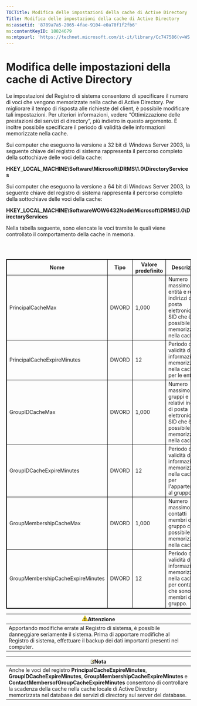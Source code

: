 ```yaml
---
TOCTitle: Modifica delle impostazioni della cache di Active Directory
Title: Modifica delle impostazioni della cache di Active Directory
ms:assetid: '8789a7a5-2065-4fae-9104-e0a70f1f2fb6'
ms:contentKeyID: 18824679
ms:mtpsurl: 'https://technet.microsoft.com/it-it/library/Cc747586(v=WS.10)'
---
```


Modifica delle impostazioni della cache di Active Directory
===========================================================

Le impostazioni del Registro di sistema consentono di specificare il numero di voci che vengono memorizzate nella cache di Active Directory. Per migliorare il tempo di risposta alle richieste del client, è possibile modificare tali impostazioni. Per ulteriori informazioni, vedere “Ottimizzazione delle prestazioni dei servizi di directory”, più indietro in questo argomento. È inoltre possibile specificare il periodo di validità delle informazioni memorizzate nella cache.

Sui computer che eseguono la versione a 32 bit di Windows Server 2003, la seguente chiave del registro di sistema rappresenta il percorso completo della sottochiave delle voci della cache:

**HKEY\_LOCAL\_MACHINE\\Software\\Microsoft\\DRMS\\1.0\\DirectoryServices**

Sui computer che eseguono la versione a 64 bit di Windows Server 2003, la seguente chiave del registro di sistema rappresenta il percorso completo della sottochiave delle voci della cache:

**HKEY\_LOCAL\_MACHINE\\SoftwareWOW6432Node\\Microsoft\\DRMS\\1.0\\DirectoryServices**

Nella tabella seguente, sono elencate le voci tramite le quali viene controllato il comportamento della cache in memoria.

###  

 
<table style="border:1px solid black;">
<colgroup>
<col width="25%" />
<col width="25%" />
<col width="25%" />
<col width="25%" />
</colgroup>
<thead>
<tr class="header">
<th style="border:1px solid black;" >Nome</th>
<th style="border:1px solid black;" >Tipo</th>
<th style="border:1px solid black;" >Valore predefinito</th>
<th style="border:1px solid black;" >Descrizione</th>
</tr>
</thead>
<tbody>
<tr class="odd">
<td style="border:1px solid black;">PrincipalCacheMax</td>
<td style="border:1px solid black;">DWORD</td>
<td style="border:1px solid black;">1,000</td>
<td style="border:1px solid black;">Numero massimo di entità e relativi indirizzi di posta elettronica e SID che è possibile memorizzare nella cache.</td>
</tr>
<tr class="even">
<td style="border:1px solid black;">PrincipalCacheExpireMinutes</td>
<td style="border:1px solid black;">DWORD</td>
<td style="border:1px solid black;">12</td>
<td style="border:1px solid black;">Periodo di validità delle informazioni memorizzate nella cache per le entità.</td>
</tr>
<tr class="odd">
<td style="border:1px solid black;">GroupIDCacheMax</td>
<td style="border:1px solid black;">DWORD</td>
<td style="border:1px solid black;">1,000</td>
<td style="border:1px solid black;">Numero massimo di gruppi e relativi indirizzi di posta elettronica e SID che è possibile memorizzare nella cache.</td>
</tr>
<tr class="even">
<td style="border:1px solid black;">GroupIDCacheExpireMinutes</td>
<td style="border:1px solid black;">DWORD</td>
<td style="border:1px solid black;">12</td>
<td style="border:1px solid black;">Periodo di validità delle informazioni memorizzate nella cache per l'appartenenza al gruppo.</td>
</tr>
<tr class="odd">
<td style="border:1px solid black;">GroupMembershipCacheMax</td>
<td style="border:1px solid black;">DWORD</td>
<td style="border:1px solid black;">1,000</td>
<td style="border:1px solid black;">Numero massimo di contatti membri di un gruppo che è possibile memorizzare nella cache.</td>
</tr>
<tr class="even">
<td style="border:1px solid black;">GroupMembershipCacheExpireMinutes</td>
<td style="border:1px solid black;">DWORD</td>
<td style="border:1px solid black;">12</td>
<td style="border:1px solid black;">Periodo di validità delle informazioni memorizzate nella cache per contatti che sono membri di un gruppo.</td>
</tr>
</tbody>
</table>
  
| ![](images/Cc747586.Caution(WS.10).gif)Attenzione                                                                                                                                          |  
|-------------------------------------------------------------------------------------------------------------------------------------------------------------------------------------------------------------------------|  
| Apportando modifiche errate al Registro di sistema, è possibile danneggiare seriamente il sistema. Prima di apportare modifiche al Registro di sistema, effettuare il backup dei dati importanti presenti nel computer. |
  
| ![](images/Cc747586.note(WS.10).gif)Nota                                                                                                                                                                                                                                                                              |  
|----------------------------------------------------------------------------------------------------------------------------------------------------------------------------------------------------------------------------------------------------------------------------------------------------------------------------------------------------|  
| Anche le voci del registro **PrincipalCacheExpireMinutes**, **GroupIDCacheExpireMinutes**, **GroupMembershipCacheExpireMinutes** e **ContactMembersofGroupCacheExpireMinutes** consentono di controllare la scadenza della cache nella cache locale di Active Directory memorizzata nel database dei servizi di directory sul server del database. |
